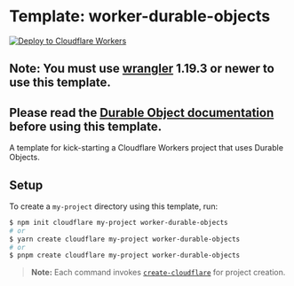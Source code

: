 # Template: worker-durable-objects

[![Deploy to Cloudflare Workers](https://deploy.workers.cloudflare.com/button)](https://deploy.workers.cloudflare.com/?url=https://github.com/cloudflare/templates/tree/main/worker-durable-objects)
## Note: You must use [wrangler](https://developers.cloudflare.com/workers/cli-wrangler/install-update) 1.19.3 or newer to use this template.

## Please read the [Durable Object documentation](https://developers.cloudflare.com/workers/learning/using-durable-objects) before using this template.

A template for kick-starting a Cloudflare Workers project that uses Durable Objects.

## Setup

To create a `my-project` directory using this template, run:

```sh
$ npm init cloudflare my-project worker-durable-objects
# or
$ yarn create cloudflare my-project worker-durable-objects
# or
$ pnpm create cloudflare my-project worker-durable-objects
```

> **Note:** Each command invokes [`create-cloudflare`](https://www.npmjs.com/package/create-cloudflare) for project creation.

